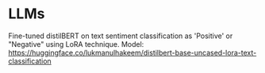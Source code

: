 # LLMs
Fine-tuned distilBERT on text sentiment classification as 'Positive' or "Negative" using LoRA technique.
Model: https://huggingface.co/lukmanulhakeem/distilbert-base-uncased-lora-text-classification
